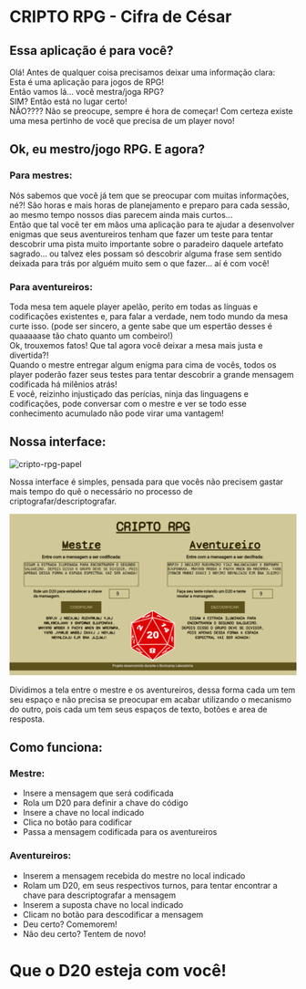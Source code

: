 # CRIPTO RPG - Cifra de César

## Essa aplicação é para você?
Olá! Antes de qualquer coisa precisamos deixar uma informação clara:<br/>
Esta é uma aplicação para jogos de RPG!<br/>
Então vamos lá... você mestra/joga RPG?<br/>
SIM? Então está no lugar certo!<br/>
NÃO???? Não se preocupe, sempre é hora de começar! Com certeza existe uma mesa pertinho de você que precisa de um player novo!

## Ok, eu mestro/jogo RPG. E agora?
### Para mestres:
Nós sabemos que você já tem que se preocupar com muitas informações, né?! São horas e mais horas de planejamento e preparo para cada sessão, ao mesmo tempo nossos dias parecem ainda mais curtos...<br/>
Então que tal você ter em mãos uma aplicação para te ajudar a desenvolver enigmas que seus aventureiros tenham que fazer um teste para tentar descobrir uma pista muito importante sobre o paradeiro daquele artefato sagrado... ou talvez eles possam só descobrir alguma frase sem sentido deixada para trás por alguém muito sem o que fazer... aí é com você!

### Para aventureiros:
Toda mesa tem aquele player apelão, perito em todas as línguas e codificações existentes e, para falar a verdade, nem todo mundo da mesa curte isso. (pode ser sincero, a gente sabe que um espertão desses é quaaaaase tão chato quanto um combeiro!)<br/>
Ok, trouxemos fatos! Que tal agora você deixar a mesa mais justa e divertida?!<br/>
Quando o mestre entregar algum enigma para cima de vocês, todos os player poderão fazer seus testes para tentar descobrir a grande mensagem codificada há milênios atrás!<br/>
E você, reizinho injustiçado das perícias, ninja das linguagens e codificações, pode conversar com o mestre e ver se todo esse conhecimento acumulado não pode virar uma vantagem!

## Nossa interface:
![cripto-rpg-papel](src/img/criptoRPGpapel.jpg)

Nossa interface é simples, pensada para que vocês não precisem gastar mais tempo do quê o necessário no processo de criptografar/descriptografar.

![cripto-rpg](src/img/criptoRPG.png)

Dividimos a tela entre o mestre e os aventureiros, dessa forma cada um tem seu espaço e não precisa se preocupar em acabar utilizando o mecanismo do outro, pois cada um tem seus espaços de texto, botões e area de resposta.

## Como funciona:
### Mestre:
* Insere a mensagem que será codificada
* Rola um D20 para definir a chave do código
* Insere a chave no local indicado
* Clica no botão para codificar
* Passa a mensagem codificada para os aventureiros

### Aventureiros:
* Inserem a mensagem recebida do mestre no local indicado
* Rolam um D20, em seus respectivos turnos, para tentar encontrar a chave para descriptografar a mensagem
* Inserem a suposta chave no local indicado
* Clicam no botão para descodificar a mensagem
* Deu certo? Comemorem!
* Não deu certo? Tentem de novo!

# Que o D20 esteja com você!